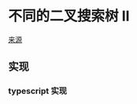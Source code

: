 # 不同的二叉搜索树 II
[来源](https://leetcode.cn/problems/unique-binary-search-trees-ii/)

## 实现

### typescript 实现
```typescript

```
